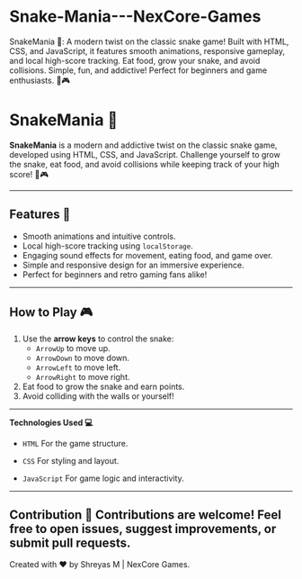 # Snake-Mania---NexCore-Games
SnakeMania 🐍: A modern twist on the classic snake game! Built with HTML, CSS, and JavaScript, it features smooth animations, responsive gameplay, and local high-score tracking. Eat food, grow your snake, and avoid collisions. Simple, fun, and addictive! Perfect for beginners and game enthusiasts. 🚀🎮

# SnakeMania 🐍

**SnakeMania** is a modern and addictive twist on the classic snake game, developed using HTML, CSS, and JavaScript. Challenge yourself to grow the snake, eat food, and avoid collisions while keeping track of your high score! 🚀🎮  

---

## Features 🌟
- Smooth animations and intuitive controls.
- Local high-score tracking using `localStorage`.
- Engaging sound effects for movement, eating food, and game over.
- Simple and responsive design for an immersive experience.
- Perfect for beginners and retro gaming fans alike!

---

## How to Play 🎮
1. Use the **arrow keys** to control the snake:
   - `ArrowUp` to move up.
   - `ArrowDown` to move down.
   - `ArrowLeft` to move left.
   - `ArrowRight` to move right.
2. Eat food to grow the snake and earn points.
3. Avoid colliding with the walls or yourself!

---
**Technologies Used 💻**

- `HTML` For the game structure.

- `CSS`  For styling and layout.

- `JavaScript` For game logic and interactivity.


---
Contribution 🤝
Contributions are welcome! Feel free to open issues, suggest improvements, or submit pull requests.
---
Created with ❤️ by Shreyas M | NexCore Games.
